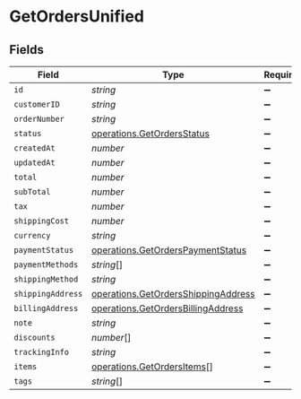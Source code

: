 # GetOrdersUnified


## Fields

| Field                                                                                      | Type                                                                                       | Required                                                                                   | Description                                                                                |
| ------------------------------------------------------------------------------------------ | ------------------------------------------------------------------------------------------ | ------------------------------------------------------------------------------------------ | ------------------------------------------------------------------------------------------ |
| `id`                                                                                       | *string*                                                                                   | :heavy_minus_sign:                                                                         | N/A                                                                                        |
| `customerID`                                                                               | *string*                                                                                   | :heavy_minus_sign:                                                                         | N/A                                                                                        |
| `orderNumber`                                                                              | *string*                                                                                   | :heavy_minus_sign:                                                                         | N/A                                                                                        |
| `status`                                                                                   | [operations.GetOrdersStatus](../../models/operations/getordersstatus.md)                   | :heavy_minus_sign:                                                                         | N/A                                                                                        |
| `createdAt`                                                                                | *number*                                                                                   | :heavy_minus_sign:                                                                         | N/A                                                                                        |
| `updatedAt`                                                                                | *number*                                                                                   | :heavy_minus_sign:                                                                         | N/A                                                                                        |
| `total`                                                                                    | *number*                                                                                   | :heavy_minus_sign:                                                                         | N/A                                                                                        |
| `subTotal`                                                                                 | *number*                                                                                   | :heavy_minus_sign:                                                                         | N/A                                                                                        |
| `tax`                                                                                      | *number*                                                                                   | :heavy_minus_sign:                                                                         | N/A                                                                                        |
| `shippingCost`                                                                             | *number*                                                                                   | :heavy_minus_sign:                                                                         | N/A                                                                                        |
| `currency`                                                                                 | *string*                                                                                   | :heavy_minus_sign:                                                                         | N/A                                                                                        |
| `paymentStatus`                                                                            | [operations.GetOrdersPaymentStatus](../../models/operations/getorderspaymentstatus.md)     | :heavy_minus_sign:                                                                         | N/A                                                                                        |
| `paymentMethods`                                                                           | *string*[]                                                                                 | :heavy_minus_sign:                                                                         | N/A                                                                                        |
| `shippingMethod`                                                                           | *string*                                                                                   | :heavy_minus_sign:                                                                         | N/A                                                                                        |
| `shippingAddress`                                                                          | [operations.GetOrdersShippingAddress](../../models/operations/getordersshippingaddress.md) | :heavy_minus_sign:                                                                         | N/A                                                                                        |
| `billingAddress`                                                                           | [operations.GetOrdersBillingAddress](../../models/operations/getordersbillingaddress.md)   | :heavy_minus_sign:                                                                         | N/A                                                                                        |
| `note`                                                                                     | *string*                                                                                   | :heavy_minus_sign:                                                                         | N/A                                                                                        |
| `discounts`                                                                                | *number*[]                                                                                 | :heavy_minus_sign:                                                                         | N/A                                                                                        |
| `trackingInfo`                                                                             | *string*                                                                                   | :heavy_minus_sign:                                                                         | N/A                                                                                        |
| `items`                                                                                    | [operations.GetOrdersItems](../../models/operations/getordersitems.md)[]                   | :heavy_minus_sign:                                                                         | N/A                                                                                        |
| `tags`                                                                                     | *string*[]                                                                                 | :heavy_minus_sign:                                                                         | N/A                                                                                        |